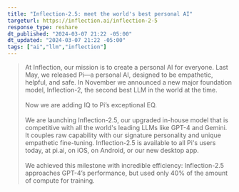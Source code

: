 ```yaml
---
title: "Inflection-2.5: meet the world's best personal AI"
targeturl: https://inflection.ai/inflection-2-5
response_type: reshare
dt_published: "2024-03-07 21:22 -05:00"
dt_updated: "2024-03-07 21:22 -05:00"
tags: ["ai","llm","inflection"]
---
```


> At Inflection, our mission is to create a personal AI for everyone. Last May, we released Pi—a personal AI, designed to be empathetic, helpful, and safe. In November we announced a new major foundation model, Inflection-2, the second best LLM in the world at the time.  
> <br>
> Now we are adding IQ to Pi’s exceptional EQ.  
> <br>
> We are launching Inflection-2.5, our upgraded in-house model that is competitive with all the world's leading LLMs like GPT-4 and Gemini. It couples raw capability with our signature personality and unique empathetic fine-tuning. Inflection-2.5 is available to all Pi's users today, at pi.ai, on iOS, on Android, or our new desktop app.  
> <br>
> We achieved this milestone with incredible efficiency: Inflection-2.5 approaches GPT-4’s performance, but used only 40% of the amount of compute for training.  
